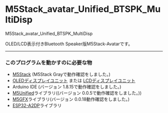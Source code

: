 # M5Stack_avatar_Unified_BTSPK_MultiDisp
M5Stack_avatar_Unified_BTSPK_MultiDisp

OLED/LCD表示付きBluetooth Speaker版M5Stack-Avatarです。<br>

---
### このプログラムを動かすのに必要な物 ###
* [M5Stack](http://www.m5stack.com/ "Title") (M5Stack Grayで動作確認をしました。)<br>
* [OLEDディスプレイユニット](https://www.switch-science.com/catalog/7233/ "Title") または [ LCDディスプレイユニット](https://www.switch-science.com/catalog/7358/ "Title")
* Arduino IDE (バージョン 1.8.15で動作確認をしました。)<br>
* [M5Unified](https://github.com/m5stack/M5Unified/tree/develop/ "Title")ライブラリ((バージョン 0.0.5で動作確認をしました。))<br>
* [M5GFX](https://github.com/m5stack/M5GFX/tree/develop/ "Title")ライブラリ(バージョン 0.0.18動作確認をしました。)<br>
* [ESP32-A2DP](https://github.com/pschatzmann/ESP32-A2DP/ "Title")ライブラリ<br>
<br><br>
